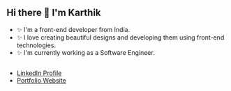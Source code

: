 ## Hi there 👋 I'm Karthik

- ✨ I'm a front-end developer from India. 
- ✨ I love creating beautiful designs and developing them using front-end technologies.
- ✨ I'm currently working as a Software Engineer.
##
- [LinkedIn Profile](https://linkedin.com/in/thekarthikms "Karthik M S")
- [Portfolio Website](https://thekarthikms.netlify.app "Karthik M S")

<!--
**thekarthikms/thekarthikms** is a ✨ _special_ ✨ repository because its `README.md` (this file) appears on your GitHub profile.

Here are some ideas to get you started:

- 🔭 I’m currently working on ...
- 🌱 I’m currently learning ...
- 👯 I’m looking to collaborate on ...
- 🤔 I’m looking for help with ...
- 💬 Ask me about ...
- 📫 How to reach me: ...
- 😄 Pronouns: ...
- ⚡ Fun fact: ...
-->
